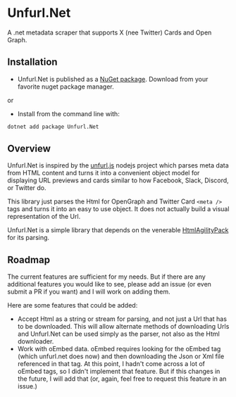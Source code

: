# Unfurl.Net

A .net metadata scraper that supports X (nee Twitter) Cards and Open Graph.

## Installation

* Unfurl.Net is published as a [NuGet package](https://www.nuget.org/packages/Unfurl.Net). Download from your favorite nuget package manager.

or

* Install from the command line with:

```bash
dotnet add package Unfurl.Net
```


## Overview

Unfurl.Net is inspired by the [unfurl.js](https://github.com/jacktuck/unfurl) nodejs project which parses meta data from HTML content and turns it into a convenient object model for displaying URL previews and cards similar to how Facebook, Slack, Discord, or Twitter do. 

This library just parses the Html for OpenGraph and Twitter Card `<meta />` tags and turns it into an easy to use object. It does not actually build a visual representation of the Url. 

Unfurl.Net is a simple library that depends on the venerable [HtmlAgilityPack](https://github.com/zzzprojects/html-agility-pack) for its parsing. 

## Roadmap

The current features are sufficient for my needs. But if there are any additional features you would like to see, please add an issue (or even submit a PR if you want) and I will work on adding them. 

Here are some features that could be added:

* Accept Html as a string or stream for parsing, and not just a Url that has to be downloaded. This will allow alternate methods of downloading Urls and Unfurl.Net can be used simply as the parser, not also as the Html downloader.
* Work with oEmbed data. oEmbed requires looking for the oEmbed tag (which unfurl.net does now) and then downloading the Json or Xml file referenced in that tag. At this point, I hadn't come across a lot of oEmbed tags, so I didn't implement that feature. But if this changes in the future, I will add that (or, again, feel free to request this feature in an issue.)